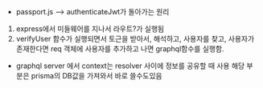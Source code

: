 * passport.js --> authenticateJwt가 돌아가는 원리
1. express에서 미들웨어를 지나서 라우트?가 실행됨
2. verifyUser 함수가 실행되면서 토근을 받아서, 해석하고, 사용자를 찾고, 사용자가 존재한다면 req 객체에 사용자를 추가하고 나면 graphql함수를 실행함.

* graphql server 에서 context는 resolver 사이에 정보를 공유할 때 사용
 해당 부분은 prisma의 DB값을 가져와서 바로 쓸수도있음